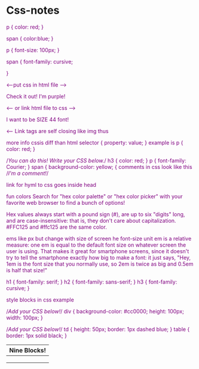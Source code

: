 # Css-notes
p {
	color: red;
}

span {
	color:blue;
}

p {
    font-size: 100px;
}

span {
	font-family: cursive;

}

<--put css in html file -->
<!DOCTYPE html>
<html>
	<head>
		<style>
			p {
				color: purple;
			}
		</style>
		<title>Result</title>
	</head>
	<body>
		<p>Check it out! I'm purple!</p>
	</body>
</html>

<-- or link html file to css -->
<!DOCTYPE html>
<html>
	<head>
	    <link type="text/css" rel="stylesheet" href="stylesheet.css"/>
		<title>Result</title>
		</link>
	</head>
	<body>
		<p>I want to be SIZE 44 font!</p>
	</body>
</html>

<-- Link tags are self closing like img  thus <link type="??"/>

more info cssis diff than html
selector {
    property: value;
}
example is
p {
    color: red;
}

/*You can do this! Write your CSS below.*/
h3 {
    color: red;
}
p {
    font-family: Courier;
}
span {
    background-color: yellow;
    {
comments in css look like this
/*I'm a comment!*/

link for hyml to css goes inside head <link type="text/css" rel="stylesheet" href="stylesheet.css"/>

fun colors
Search for "hex color palette" or "hex color picker" with your favorite web browser to find a bunch of options!

Hex values always start with a pound sign (#), are up to six "digits" long, and are case-insensitive: that is, they don't care about capitalization. #FFC125 and #ffc125 are the same color.

ems like px but change with size of screen
he font-size unit em is a relative measure: one em is equal to the default font size on whatever screen the user is using. That makes it great for smartphone screens, since it doesn't try to tell the smartphone exactly how big to make a font: it just says, "Hey, 1em is the font size that you normally use, so 2em is twice as big and 0.5em is half that size!"

h1 {
    font-family: serif;
    }
h2 {
    font-family: sans-serif;
    }
h3 {
    font-family: cursive;
    }

style blocks in css example

/*Add your CSS below!*/
div {
    background-color: #cc0000;
    height: 100px;
    width: 100px;
}

<!DOCTYPE html>
<html>
	<head>
	<link type="text/css" rel="stylesheet" href="stylesheet.css"/>
		<title>Result</title>
	</head>
	<body>
		<div></div>
	</body>
</html>

/*Add your CSS below!*/
td {
    height: 50px;
    border: 1px dashed blue;
}
table {
    border: 1px solid black;
}

<!DOCTYPE html>
<html>
	<head>
		<link type="text/css" rel="stylesheet" href="stylesheet.css"/>
		<title></title>
	</head>
	<body>
		<table>
			<thead>
				<th colspan="3">Nine Blocks!</th>
			</thead>
			<tbody>
				<tr>
					<td></td>
					<td></td>
					<td></td>
				</tr>
				<tr>
					<td></td>
					<td></td>
					<td></td>
				</tr>
				<tr>
					<td></td>
					<td></td>
					<td></td>
				</tr>
			</tbody>
		</table>
	</body>
</html>
